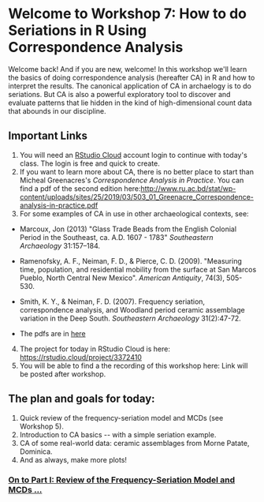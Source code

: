 # Welcome to Workshop 7: How to do Seriations in R Using Correspondence Analysis   

Welcome back! And if you are new, welcome! In this workshop we'll learn the basics of doing correspondence analysis (hereafter CA) in R and how to interpret the results. The canonical application of CA in archaelogy is to do seriations. But CA is also a powerful exploratory tool to discover and evaluate patterns that lie hidden in the kind of high-dimensional count data that abounds in our discipline.    


## Important Links

1. You will need an [RStudio Cloud](https://rstudio.cloud/) account login to continue with today's class. The login is free and quick to create.
2. If you want to learn more about CA, there is no better place to start than Micheal Greenacres's *Correspondence Analysis in Practice*. You can find a pdf of the second edition here:http://www.ru.ac.bd/stat/wp-content/uploads/sites/25/2019/03/503_01_Greenacre_Correspondence-analysis-in-practice.pdf 
3. For some examples of CA in use in other archaeological contexts, see:
- Marcoux, Jon (2013) "Glass Trade Beads from the English Colonial Period in the Southeast, ca. A.D. 1607 - 1783" *Southeastern Archaeology*
 31:157–184.
- Ramenofsky, A. F., Neiman, F. D., & Pierce, C. D. (2009). "Measuring time, population, and residential mobility from the surface at San Marcos Pueblo, North Central New Mexico". *American Antiquity*, 74(3), 505-530.
- Smith, K. Y., & Neiman, F. D. (2007). Frequency seriation, correspondence analysis, and Woodland period ceramic assemblage variation in the Deep South. *Southeastern Archaeology* 31(2):47-72.  

- The pdfs are in [here](https://github.com/DAACS-Research-Consortium/DAACS-Open-Academy/tree/main/FSS2021/Workshop7/articles)  

4. The project for today in RStudio Cloud is here: https://rstudio.cloud/project/3372410
5. You will be able to find a the recording of this workshop here: Link will be posted after workshop.

## The plan and goals for today:

1. Quick review of the frequency-seriation model and MCDs (see Workshop 5).
2. Introduction to CA basics -- with a simple seriation example. 
3. CA of some real-world data: ceramic assemblages from Morne Patate, Dominica.
4. And as always, make more plots!

### [On to Part I: Review of the Frequency-Seriation Model and MCDs ...](https://github.com/DAACS-Research-Consortium/DAACS-Open-Academy/blob/main/FSS2021/Workshop7/Part_I.md)

